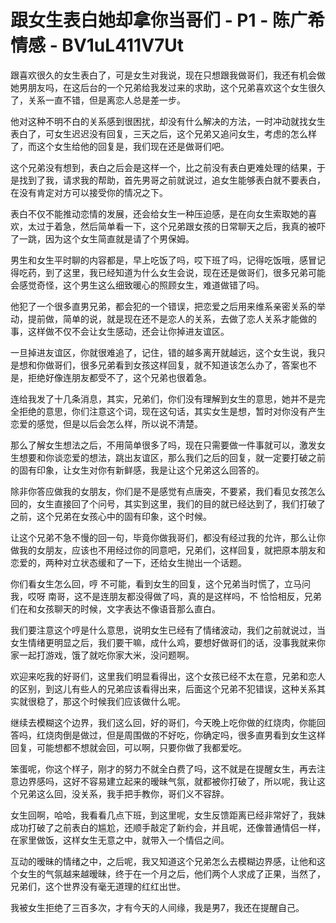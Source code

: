 # 跟女生表白她却拿你当哥们 - P1 - 陈广希情感 - BV1uL411V7Ut

跟喜欢很久的女生表白了，可是女生对我说，现在只想跟我做哥们，我还有机会做她男朋友吗，在这后台的一个兄弟给我发过来的求助，这个兄弟喜欢这个女生很久了，关系一直不错，但是离恋人总是差一步。

他对这种不明不白的关系感到很困扰，却没有什么解决的方法，一时冲动就找女生表白了，可女生迟迟没有回复，三天之后，这个兄弟又追问女生，考虑的怎么样了，而这个女生给他的回复是，我们现在还是做哥们吧。

这个兄弟没有想到，表白之后会是这样一个，比之前没有表白更难处理的结果，于是找到了我，请求我的帮助，首先男哥之前就说过，追女生能够表白就不要表白，在没有肯定对方可以接受你的情况之下。

表白不仅不能推动恋情的发展，还会给女生一种压迫感，是在向女生索取她的喜欢，太过于着急，然后简单看一下，这个兄弟跟女孩的日常聊天之后，我真的被吓了一跳，因为这个女生简直就是请了个男保姆。

男生和女生平时聊的内容都是，早上吃饭了吗，哎下班了吗，记得吃饭哦，感冒记得吃药，到了这里，我已经知道为什么女生会说，现在还是做哥们，很多兄弟可能会感觉奇怪，这个男生这么细致暖心的照顾女生，难道做错了吗。

他犯了一个很多直男兄弟，都会犯的一个错误，把恋爱之后用来维系亲密关系的举动，提前做，简单的说，就是现在还不是恋人的关系，去做了恋人关系才能做的事，这样做不仅不会让女生感动，还会让你掉进友谊区。

一旦掉进友谊区，你就很难追了，记住，错的越多离开就越远，这个女生说，我只是想和你做哥们，很多兄弟看到女孩这样回复，就不知道该怎么办了，答案也不是，拒绝好像连朋友都受不了，这个兄弟也很着急。

连给我发了十几条消息，其实，兄弟们，你们没有理解到女生的意思，她并不是完全拒绝的意思，你们注意这个词，现在这句话，其实女生是想，暂时对你没有产生恋爱的感觉，但是以后会怎么样，所以说不清楚。

那么了解女生想法之后，不用简单很多了吗，现在只需要做一件事就可以，激发女生想要和你谈恋爱的想法，跳出友谊区，那么我们之后的回复，就一定要打破之前的固有印象，让女生对你有新鲜感，我是让这个兄弟这么回答的。

除非你答应做我的女朋友，你们是不是感觉有点唐突，不要紧，我们看见女孩怎么回的，女生直接回了个问号，其实到这里，我们的目的就已经达到了，我们打破了之前，这个兄弟在女孩心中的固有印象，这个时候。

让这个兄弟不急不慢的回一句，毕竟你做我哥们，都没有经过我的允许，那么让你做我的女朋友，应该也不用经过你的同意吧，兄弟们，这样回复，就把原本朋友和恋爱的，两种对立状态缓和了一下，还给女生抛出一个话题。

你们看女生怎么回，哼 不可能，看到女生的回复，这个兄弟当时慌了，立马问我，哎呀 南哥，这不是连朋友都没得做了吗，真的是这样吗，不 恰恰相反，兄弟们在和女孩聊天的时候，文字表达不像语音那么直白。

我们要注意这个哼是什么意思，说明女生已经有了情绪波动，我们之前就说过，当女生情绪更明显之后，我们要干嘛，成什么鸡，要想好做哥们的话，没事我就来你家一起打游戏，饿了就吃你家大米，没问题啊。

欢迎来吃我的好哥们，这里我们明显看得出，这个女孩已经不太在意，兄弟和恋人的区别，到这儿有些人的兄弟应该看得出来，后面这个兄弟不犯错误，这种关系其实就很稳了，那这个时候我们应该做什么呢。

继续去模糊这个边界，我们这么回，好的哥们，今天晚上吃你做的红烧肉，你能回答吗，红烧肉倒是做过，但是周围做的不好吃，你确定吗，很多直男看到女生这样回复，可能想都不想就会回，可以啊，只要你做了我都爱吃。

笨蛋呢，你这个样子，刚才的努力不就全白费了吗，这不就是在提醒女生，再去注意边界感吗，这好不容易建立起来的暧昧气氛，就都被你打破了，所以呢，我让这个兄弟这么回，没关系，我手把手教你，哥们义不容辞。

女生回啊，哈哈，我看看几点下班，到这里呢，女生反馈距离已经非常好了，我妹成功打破了之前表白的尴尬，还顺手敲定了新约会，并且呢，还像普通情侣一样，在家里做饭，这样女生无意之中，就带入一个情侣之间。

互动的暧昧的情绪之中，之后呢，我又知道这个兄弟怎么去模糊边界感，让他和这个女生的气氛越来越暧昧，终于在一个月之后，他们两个人求成了正果，当然了，兄弟们，这个世界没有毫无道理的红红出世。

我被女生拒绝了三百多次，才有今天的人间缘，我是男7，我还在提醒自己。